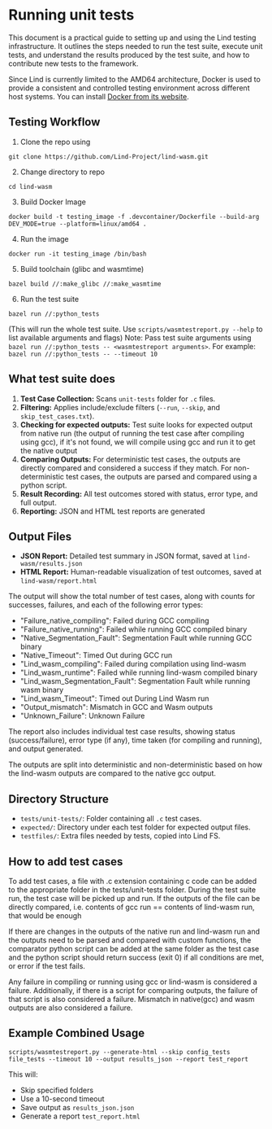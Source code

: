 # Running unit tests
This document is a practical guide to setting up and using the Lind testing infrastructure. It outlines the steps needed to run the test suite, execute unit tests, and understand the results produced by the test suite, and how to contribute new tests to the framework.

Since Lind is currently limited to the AMD64 architecture, Docker is used to provide a consistent and controlled testing environment across different host systems. You can install [Docker from its website](https://docs.docker.com/engine/install/).

## Testing Workflow

1. Clone the repo using 
```
git clone https://github.com/Lind-Project/lind-wasm.git
```
2. Change directory to repo 
```
cd lind-wasm
```
3. Build Docker Image 
```
docker build -t testing_image -f .devcontainer/Dockerfile --build-arg DEV_MODE=true --platform=linux/amd64 .
```
4. Run the image 
```
docker run -it testing_image /bin/bash
```
5. Build toolchain (glibc and wasmtime)
```
bazel build //:make_glibc //:make_wasmtime
```
6. Run the test suite 
```
bazel run //:python_tests
```
(This will run the whole test suite.  Use `scripts/wasmtestreport.py --help` to list available arguments and flags)
Note: Pass test suite arguments using `bazel run //:python_tests -- <wasmtestreport arguments>`. For example: `bazel run //:python_tests -- --timeout 10`



## What test suite does
1. **Test Case Collection:** Scans `unit-tests` folder for `.c` files.
2. **Filtering:** Applies include/exclude filters (`--run`, `--skip`, and `skip_test_cases.txt`).
3. **Checking for expected outputs:** Test suite looks for expected output from native run (the output of running the test case after compiling using gcc), if it's not found, we will compile using gcc and run it to get the native output
4. **Comparing Outputs:** For deterministic test cases, the outputs are directly compared and considered a success if they match. For non-deterministic test cases, the outputs are parsed and compared using a python script.
5. **Result Recording:** All test outcomes stored with status, error type, and full output.
6. **Reporting:** JSON and HTML test reports are generated


## Output Files
- **JSON Report:** Detailed test summary in JSON format, saved at `lind-wasm/results.json`
- **HTML Report:** Human-readable visualization of test outcomes, saved at `lind-wasm/report.html`

The output will show the total number of test cases, along with counts for successes, failures, and each of the following error types:

- "Failure_native_compiling": Failed during GCC compiling
- "Failure_native_running": Failed while running GCC compiled binary
- "Native_Segmentation_Fault": Segmentation Fault while running GCC binary
- "Native_Timeout": Timed Out during GCC run
- "Lind_wasm_compiling": Failed during compilation using lind-wasm
- "Lind_wasm_runtime": Failed while running lind-wasm compiled binary
- "Lind_wasm_Segmentation_Fault": Segmentation Fault while running wasm binary
- "Lind_wasm_Timeout": Timed out During Lind Wasm run
- "Output_mismatch": Mismatch in GCC and Wasm outputs
- "Unknown_Failure": Unknown Failure

The report also includes individual test case results, showing status (success/failure), error type (if any), time taken (for compiling and running), and output generated.

The outputs are split into deterministic and non-deterministic based on how the lind-wasm outputs are compared to the native gcc output. 


## Directory Structure

- `tests/unit-tests/`: Folder containing all `.c` test cases.
- `expected/`: Directory under each test folder for expected output files.
- `testfiles/`: Extra files needed by tests, copied into Lind FS.

## How to add test cases
To add test cases, a file with .c extension containing c code can be added to the appropriate folder in the tests/unit-tests folder.  During the test suite run, the test case will be picked up and run. If the outputs of the file can be directly compared, i.e. contents of gcc run == contents of lind-wasm run, that would be enough

If there are changes in the outputs of the native run and lind-wasm run and the outputs need to be parsed and compared with custom functions, the comparator python script can be added at the same folder as the test case and the python script should return success (exit 0) if all conditions are met, or error if the test fails.

Any failure in compiling or running using gcc or lind-wasm is considered a failure. Additionally, if there is a script for comparing outputs, the failure of that script is also considered a failure. Mismatch in native(gcc) and wasm outputs are also considered a failure.


## Example Combined Usage

```
scripts/wasmtestreport.py --generate-html --skip config_tests file_tests --timeout 10 --output results_json --report test_report
```

This will:
- Skip specified folders
- Use a 10-second timeout
- Save output as `results_json.json`
- Generate a report `test_report.html`

